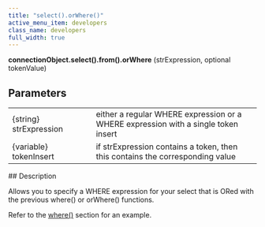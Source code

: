 ```yaml
---
title: "select().orWhere()"
active_menu_item: developers
class_name: developers
full_width: true
---
```



**connectionObject.select().from().orWhere** (strExpression, optional tokenValue)

## Parameters

<table>
<tr>
<td width="181">
{string} strExpression

</td>
<td width="18">
</td>
<td width="681">
either a regular WHERE expression or a WHERE expression with a single token insert

</td>
</tr>
<tr>
<td width="181">
{variable} tokenInsert

</td>
<td width="18">
</td>
<td width="681">
if strExpression contains a token, then this contains the corresponding value

</td>
</tr>
</table>
## Description

Allows you to specify a WHERE expression for your select that is ORed with the previous where() or orWhere() functions.

Refer to the [where()](/developers/user-guide/scripting-apis/server-side-api/ssj-object/database/select-handling/select-where) section for an example.

